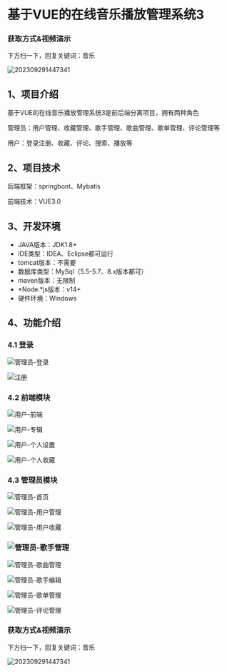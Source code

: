 # 基于VUE的在线音乐播放管理系统3

### 获取方式&视频演示

下方扫一下，回复关键词：音乐

![202309291447341](https://s2.loli.net/2023/10/06/lxLMirNn2tyaIob.png)



## 1、项目介绍

基于VUE的在线音乐播放管理系统3是前后端分离项目，拥有两种角色

管理员：用户管理、收藏管理、歌手管理、歌曲管理、歌单管理、评论管理等

用户：登录注册、收藏、评论、搜索、播放等


## 2、项目技术

后端框架：springboot、Mybatis

前端技术：VUE3.0

## 3、开发环境

- JAVA版本：JDK1.8+
- IDE类型：IDEA、Eclipse都可运行
- tomcat版本：不需要
- 数据库类型：MySql（5.5-5.7、8.x版本都可） 
- maven版本：无限制
- *Node.*js版本：v14+
- 硬件环境：Windows


## 4、功能介绍

### 4.1 登录

![管理员-登录](https://s2.loli.net/2023/10/06/Ad5CnMb1x9TwlKQ.jpg)

![注册](https://s2.loli.net/2023/10/06/43LD8w9bXlcqnxV.jpg)

### 4.2 前端模块

![用户-前端](https://s2.loli.net/2023/10/06/Vh56CIgkeGMtjpz.jpg)

![用户-专辑](https://s2.loli.net/2023/10/06/Otxi3oQCFcvBqfA.jpg)

![用户-个人设置](https://s2.loli.net/2023/10/06/9XIme8iBNHWZuJY.jpg)

![用户-个人收藏](https://s2.loli.net/2023/10/06/JFUBEZIwun28DWs.jpg)

### 4.3 管理员模块

![管理员-首页](https://s2.loli.net/2023/10/06/unZ2OfNkILUY4BR.jpg)

![管理员-用户管理](https://s2.loli.net/2023/10/06/C37fq1gbDPXKxdt.jpg)

![管理员-用户收藏](https://s2.loli.net/2023/10/06/tgO1xLuwHNqfjsh.jpg)

### ![管理员-歌手管理](https://s2.loli.net/2023/10/06/ATMC46Ua7kEdrRh.jpg)

![管理员-歌曲管理](https://s2.loli.net/2023/10/06/H9DEjuhiKI7GQFq.jpg)

![管理员-歌手编辑](https://s2.loli.net/2023/10/06/nyx5dmeTaki8fOH.jpg)

![管理员-歌单管理](https://s2.loli.net/2023/10/06/FRJsb6SzChxLuXa.jpg)

![管理员-评论管理](https://s2.loli.net/2023/10/06/wPodtc5TzH7Z6sN.jpg)

### 获取方式&视频演示

下方扫一下，回复关键词：音乐

![202309291447341](https://s2.loli.net/2023/10/06/lxLMirNn2tyaIob.png)



